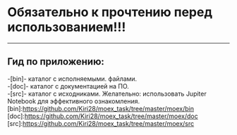 # Обязательно к прочтению перед использованием!!!
__________________
## Гид по приложению:  
-[bin]- каталог с исполняемыми. файлами.  
-[doc]- каталог с документацией на ПО.  
-[src]- каталог с исходниками. Желательно: использовать Jupiter Notebook для эффективного ознакомления.   
[bin]:https://github.com/Kiri28/moex_task/tree/master/moex/bin    
[doc]:https://github.com/Kiri28/moex_task/tree/master/moex/doc  
[src]:https://github.com/Kiri28/moex_task/tree/master/moex/src  
